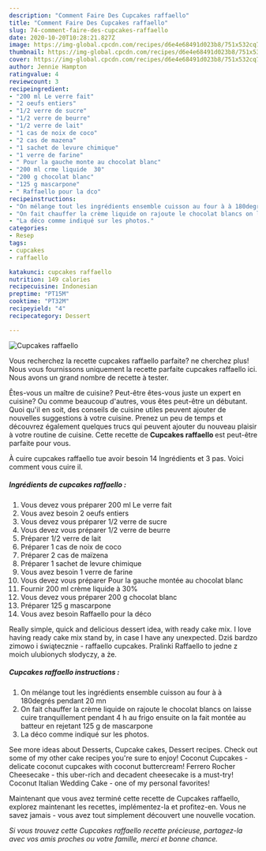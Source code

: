 ```yaml
---
description: "Comment Faire Des Cupcakes raffaello"
title: "Comment Faire Des Cupcakes raffaello"
slug: 74-comment-faire-des-cupcakes-raffaello
date: 2020-10-20T10:28:21.827Z
image: https://img-global.cpcdn.com/recipes/d6e4e68491d023b8/751x532cq70/cupcakes-raffaello-photo-principale-de-la-recette.jpg
thumbnail: https://img-global.cpcdn.com/recipes/d6e4e68491d023b8/751x532cq70/cupcakes-raffaello-photo-principale-de-la-recette.jpg
cover: https://img-global.cpcdn.com/recipes/d6e4e68491d023b8/751x532cq70/cupcakes-raffaello-photo-principale-de-la-recette.jpg
author: Jennie Hampton
ratingvalue: 4
reviewcount: 3
recipeingredient:
- "200 ml Le verre fait"
- "2 oeufs entiers"
- "1/2 verre de sucre"
- "1/2 verre de beurre"
- "1/2 verre de lait"
- "1 cas de noix de coco"
- "2 cas de mazena"
- "1 sachet de levure chimique"
- "1 verre de farine"
- " Pour la gauche monte au chocolat blanc"
- "200 ml crme liquide  30"
- "200 g chocolat blanc"
- "125 g mascarpone"
- " Raffaello pour la dco"
recipeinstructions:
- "On mélange tout les ingrédients ensemble cuisson au four à à 180degrés pendant 20 mn"
- "On fait chauffer la crème liquide on rajoute le chocolat blancs on laisse cuire tranquillement pendant 4 h au frigo ensuite on la fait montée au batteur en rejetant 125 g de mascarpone"
- "La déco comme indiqué sur les photos."
categories:
- Resep
tags:
- cupcakes
- raffaello

katakunci: cupcakes raffaello 
nutrition: 149 calories
recipecuisine: Indonesian
preptime: "PT15M"
cooktime: "PT32M"
recipeyield: "4"
recipecategory: Dessert

---
```



![Cupcakes raffaello](https://img-global.cpcdn.com/recipes/d6e4e68491d023b8/751x532cq70/cupcakes-raffaello-photo-principale-de-la-recette.jpg)

Vous recherchez la recette cupcakes raffaello parfaite? ne cherchez plus! Nous vous fournissons uniquement la recette parfaite cupcakes raffaello ici. Nous avons un grand nombre de recette à tester.

Êtes-vous un maître de cuisine? Peut-être êtes-vous juste un expert en cuisine? Ou comme beaucoup d'autres, vous êtes peut-être un débutant. Quoi qu'il en soit, des conseils de cuisine utiles peuvent ajouter de nouvelles suggestions à votre cuisine. Prenez un peu de temps et découvrez également quelques trucs qui peuvent ajouter du nouveau plaisir à votre routine de cuisine. Cette recette de <strong> Cupcakes raffaello </strong> est peut-être parfaite pour vous.

<!--inarticleads1-->

À cuire cupcakes raffaello tue avoir besoin 14 Ingrédients et 3 pas. Voici comment vous cuire il.

##### Ingrédients de cupcakes raffaello :

1. Vous devez vous préparer 200 ml Le verre fait
1. Vous avez besoin 2 oeufs entiers
1. Vous devez vous préparer 1/2 verre de sucre
1. Vous devez vous préparer 1/2 verre de beurre
1. Préparer 1/2 verre de lait
1. Préparer 1 cas de noix de coco
1. Préparer 2 cas de maïzena
1. Préparer 1 sachet de levure chimique
1. Vous avez besoin 1 verre de farine
1. Vous devez vous préparer  Pour la gauche montée au chocolat blanc
1. Fournir 200 ml crème liquide à 30%
1. Vous devez vous préparer 200 g chocolat blanc
1. Préparer 125 g mascarpone
1. Vous avez besoin  Raffaello pour la déco


Really simple, quick and delicious dessert idea, with ready cake mix. I love having ready cake mix stand by, in case I have any unexpected. Dziś bardzo zimowo i świątecznie - raffaello cupcakes. Pralinki Raffaello to jedne z moich ulubionych słodyczy, a że. 

<!--inarticleads2-->

##### Cupcakes raffaello instructions :

1. On mélange tout les ingrédients ensemble cuisson au four à à 180degrés pendant 20 mn
1. On fait chauffer la crème liquide on rajoute le chocolat blancs on laisse cuire tranquillement pendant 4 h au frigo ensuite on la fait montée au batteur en rejetant 125 g de mascarpone
1. La déco comme indiqué sur les photos.


See more ideas about Desserts, Cupcake cakes, Dessert recipes. Check out some of my other cake recipes you&#39;re sure to enjoy! Coconut Cupcakes - delicate coconut cupcakes with coconut buttercream! Ferrero Rocher Cheesecake - this uber-rich and decadent cheesecake is a must-try! Coconut Italian Wedding Cake - one of my personal favorites! 

<!--inarticleads1-->

<p>
Maintenant que vous avez terminé cette recette de Cupcakes raffaello, explorez maintenant les recettes, implémentez-la et profitez-en. Vous ne savez jamais - vous avez tout simplement découvert une nouvelle vocation.
</p>

<p>
<i>Si vous trouvez cette Cupcakes raffaello recette précieuse, partagez-la avec vos amis proches ou votre famille, merci et bonne chance.</i>
</p>
